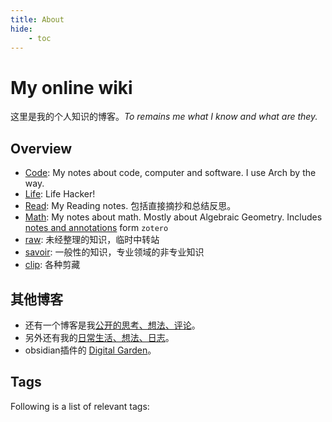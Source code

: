 ```yaml
---
title: About
hide:
    - toc
---
```


# My online wiki

这里是我的个人知识的博客。*To remains me what I know and what are they.*

## Overview

- [Code](/wiki/code/index): My notes about code, computer and software. I use Arch by the way.
- [Life](/wiki/life/index): Life Hacker!
- [Read](/wiki/read/index): My Reading notes. 包括直接摘抄和总结反思。
- [Math](/wiki/math/index): My notes about math. Mostly about Algebraic Geometry. Includes [notes and annotations](/wiki/math/zotero) form `zotero`
- [raw](/wiki/raw/index): 未经整理的知识，临时中转站
- [savoir](/wiki/savoir/index): 一般性的知识，专业领域的非专业知识
- [clip](/wiki/clip/index): 各种剪藏


## 其他博客

- 还有一个博客是我[公开的思考、想法、评论](/hexo)。
- 另外还有我的[日常生活、想法、日志](/hugo)。
- obsidian插件的 [Digital Garden](https://hiraeth-dg.netlify.app/)。

## Tags

Following is a list of relevant tags:

<!-- material/tags -->
